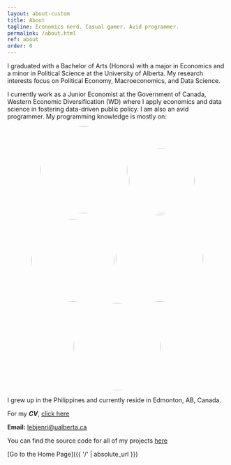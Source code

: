 ```yaml
---
layout: about-custom
title: About
tagline: Economics nerd. Casual gamer. Avid programmer.
permalink: /about.html
ref: about
order: 0
---
```

I graduated with a Bachelor of Arts (Honors) with a major in Economics and a minor in Political Science at the University of Alberta. My research interests focus on Political Economy, Macroeconomics, and Data Science. 

I currently work as a Junior Economist at the Government of Canada, Western Economic Diversification (WD) where I apply economics and data science in fostering data-driven public policy. I am also an avid programmer. My programming knowledge is mostly on:

<p align="center">
<img src="https://github.com/lj-valencia/lj-valencia.github.io/blob/master/assets/css/Python-Logo.png" height="auto" width="200" style="border-radius:50%"> <img src="https://github.com/lj-valencia/lj-valencia.github.io/blob/master/assets/css/R-Logo.png" height="auto" width="150" style="border-radius:50%"></a> <img src="https://github.com/lj-valencia/lj-valencia.github.io/blob/master/assets/css/Matlab-Logo.png" height="auto" width="190" style="border-radius:50%"></a> <img src="https://github.com/lj-valencia/lj-valencia.github.io/blob/master/assets/css/LaTeX_logo.svg" height="auto" width="200" style="border-radius:50%"></a> <img src="https://github.com/lj-valencia/lj-valencia.github.io/blob/master/assets/css/Stata-Logo.svg" height="auto" width="200" style="border-radius:50%"></a>
</p>

I grew up in the Philippines and currently reside in Edmonton, AB, Canada.

For my **_CV_**, [click here](LJ-Valencia-CV.pdf)

**Email:** [lebjenri@ualberta.ca](mailto:lebjenri@ualberta.ca)

You can find the source code for all of my projects [here](https://github.com/lj-valencia)

[Go to the Home Page]({{ '/' | absolute_url }})
